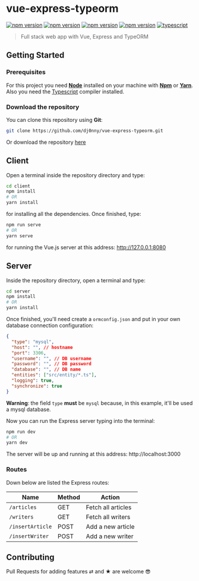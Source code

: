 # vue-express-typeorm

[![npm version](https://badge.fury.io/js/vue.svg)](https://badge.fury.io/js/vue)
[![npm version](https://badge.fury.io/js/express.svg)](https://badge.fury.io/js/express)
[![npm version](https://badge.fury.io/js/typeorm.svg)](https://badge.fury.io/js/typeorm)
[![npm version](https://badge.fury.io/js/typescript.svg)](https://badge.fury.io/js/typescript)
[![typescript](https://img.shields.io/badge/types-Typescript-blue.svg)](https://img.shields.io/badge/types-Typescript-blue.svg)

> Full stack web app with Vue, Express and TypeORM

## Getting Started

### Prerequisites

For this project you need [__Node__](https://nodejs.org/en/) installed on your machine with [__Npm__](https://www.npmjs.com/) or [__Yarn__](https://yarnpkg.com). Also you need the [Typescript](https://www.typescriptlang.org) compiler installed.

### Download the repository

You can clone this repository using __Git__:
```bash
git clone https://github.com/dj0nny/vue-express-typeorm.git
```

Or download the repository [here](https://github.com/dj0nny/vue-express-typeorm/archive/develop.zip)


## Client

Open a terminal inside the repository directory and type:
```bash
cd client
npm install 
# OR
yarn install
```
for installing all the dependencies. Once finished, type:
```bash
npm run serve
# OR
yarn serve
```
for running the Vue.js server at this address: http://127.0.0.1:8080

## Server

Inside the repository directory, open a terminal and type:
```bash
cd server
npm install 
# OR
yarn install
```
Once finished, you'll need create a `ormconfig.json` and put in your own database connection configuration:
```json
{
  "type": "mysql", 
  "host": "", // hostname
  "port": 3306,
  "username": "", // DB username
  "password": "", // DB password
  "database": "", // DB name
  "entities": ["src/entity/*.ts"],
  "logging": true,
  "synchronize": true
}
```
**Warning**: the field `type` **must** be `mysql` because, in this example, it'll be used a mysql database.

Now you can run the Express server typing into the terminal:
```bash
npm run dev
# OR
yarn dev
```
The server will be up and running at this address: http://localhost:3000

### Routes

Down below are listed the Express routes:

Name             | Method           | Action 
-------------    | -------------    |------------
`/articles`      | GET              | Fetch all articles
`/writers`       | GET              | Fetch all writers
`/insertArticle` | POST             | Add a new article
`/insertWriter`  | POST             | Add a new writer

## Contributing

Pull Requests for adding features ⇄ and ★ are welcome 😎